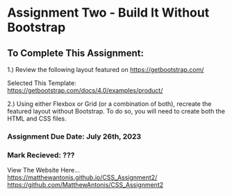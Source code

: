 # Assignment Two - Build It Without Bootstrap
 
## To Complete This Assignment: 

1.) Review the following layout featured on https://getbootstrap.com/

Selected This Template: https://getbootstrap.com/docs/4.0/examples/product/

2.) Using either Flexbox or Grid (or a combination of both), recreate the featured layout without Bootstrap. To do so, you will need to create both the HTML and CSS files. 

### Assignment Due Date: July 26th, 2023
### Mark Recieved: ???

View The Website Here... https://matthewantonis.github.io/CSS_Assignment2/ https://github.com/MatthewAntonis/CSS_Assignment2
